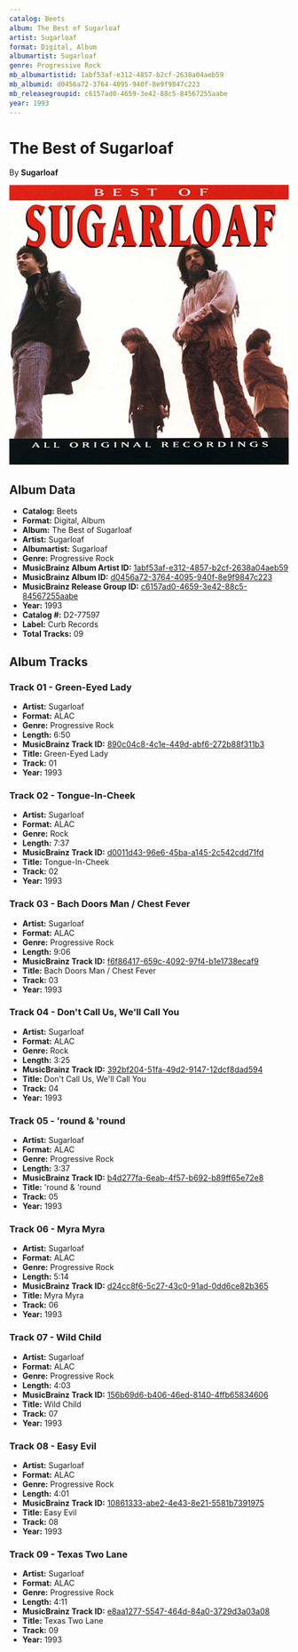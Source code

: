 ```yaml
---
catalog: Beets
album: The Best of Sugarloaf
artist: Sugarloaf
format: Digital, Album
albumartist: Sugarloaf
genre: Progressive Rock
mb_albumartistid: 1abf53af-e312-4857-b2cf-2638a04aeb59
mb_albumid: d0456a72-3764-4095-940f-8e9f9847c223
mb_releasegroupid: c6157ad0-4659-3e42-88c5-84567255aabe
year: 1993
---
```


# The Best of Sugarloaf

By **Sugarloaf**

![](../../assets/beetscovers/Sugarloaf-The_Best_of_Sugarloaf.jpg)

## Album Data

- **Catalog:** Beets
- **Format:** Digital, Album
- **Album:** The Best of Sugarloaf
- **Artist:** Sugarloaf
- **Albumartist:** Sugarloaf
- **Genre:** Progressive Rock
- **MusicBrainz Album Artist ID:** [1abf53af-e312-4857-b2cf-2638a04aeb59](https://musicbrainz.org/artist/1abf53af-e312-4857-b2cf-2638a04aeb59)
- **MusicBrainz Album ID:** [d0456a72-3764-4095-940f-8e9f9847c223](https://musicbrainz.org/release/d0456a72-3764-4095-940f-8e9f9847c223)
- **MusicBrainz Release Group ID:** [c6157ad0-4659-3e42-88c5-84567255aabe](https://musicbrainz.org/release-group/c6157ad0-4659-3e42-88c5-84567255aabe)
- **Year:** 1993
- **Catalog #:** D2-77597
- **Label:** Curb Records
- **Total Tracks:** 09

## Album Tracks

### Track 01 - Green-Eyed Lady

- **Artist:** Sugarloaf
- **Format:** ALAC
- **Genre:** Progressive Rock
- **Length:** 6:50
- **MusicBrainz Track ID:** [890c04c8-4c1e-449d-abf6-272b88f311b3](https://musicbrainz.org/recording/890c04c8-4c1e-449d-abf6-272b88f311b3)
- **Title:** Green-Eyed Lady
- **Track:** 01
- **Year:** 1993

### Track 02 - Tongue-In-Cheek

- **Artist:** Sugarloaf
- **Format:** ALAC
- **Genre:** Rock
- **Length:** 7:37
- **MusicBrainz Track ID:** [d0011d43-96e6-45ba-a145-2c542cdd71fd](https://musicbrainz.org/recording/d0011d43-96e6-45ba-a145-2c542cdd71fd)
- **Title:** Tongue-In-Cheek
- **Track:** 02
- **Year:** 1993

### Track 03 - Bach Doors Man / Chest Fever

- **Artist:** Sugarloaf
- **Format:** ALAC
- **Genre:** Progressive Rock
- **Length:** 9:06
- **MusicBrainz Track ID:** [f6f86417-659c-4092-97f4-b1e1738ecaf9](https://musicbrainz.org/recording/f6f86417-659c-4092-97f4-b1e1738ecaf9)
- **Title:** Bach Doors Man / Chest Fever
- **Track:** 03
- **Year:** 1993

### Track 04 - Don't Call Us, We'll Call You

- **Artist:** Sugarloaf
- **Format:** ALAC
- **Genre:** Rock
- **Length:** 3:25
- **MusicBrainz Track ID:** [392bf204-51fa-49d2-9147-12dcf8dad594](https://musicbrainz.org/recording/392bf204-51fa-49d2-9147-12dcf8dad594)
- **Title:** Don't Call Us, We'll Call You
- **Track:** 04
- **Year:** 1993

### Track 05 - 'round & 'round

- **Artist:** Sugarloaf
- **Format:** ALAC
- **Genre:** Progressive Rock
- **Length:** 3:37
- **MusicBrainz Track ID:** [b4d277fa-6eab-4f57-b692-b89ff65e72e8](https://musicbrainz.org/recording/b4d277fa-6eab-4f57-b692-b89ff65e72e8)
- **Title:** 'round & 'round
- **Track:** 05
- **Year:** 1993

### Track 06 - Myra Myra

- **Artist:** Sugarloaf
- **Format:** ALAC
- **Genre:** Progressive Rock
- **Length:** 5:14
- **MusicBrainz Track ID:** [d24cc8f6-5c27-43c0-91ad-0dd6ce82b365](https://musicbrainz.org/recording/d24cc8f6-5c27-43c0-91ad-0dd6ce82b365)
- **Title:** Myra Myra
- **Track:** 06
- **Year:** 1993

### Track 07 - Wild Child

- **Artist:** Sugarloaf
- **Format:** ALAC
- **Genre:** Progressive Rock
- **Length:** 4:03
- **MusicBrainz Track ID:** [156b69d6-b406-46ed-8140-4ffb65834606](https://musicbrainz.org/recording/156b69d6-b406-46ed-8140-4ffb65834606)
- **Title:** Wild Child
- **Track:** 07
- **Year:** 1993

### Track 08 - Easy Evil

- **Artist:** Sugarloaf
- **Format:** ALAC
- **Genre:** Progressive Rock
- **Length:** 4:01
- **MusicBrainz Track ID:** [10861333-abe2-4e43-8e21-5581b7391975](https://musicbrainz.org/recording/10861333-abe2-4e43-8e21-5581b7391975)
- **Title:** Easy Evil
- **Track:** 08
- **Year:** 1993

### Track 09 - Texas Two Lane

- **Artist:** Sugarloaf
- **Format:** ALAC
- **Genre:** Progressive Rock
- **Length:** 4:11
- **MusicBrainz Track ID:** [e8aa1277-5547-464d-84a0-3729d3a03a08](https://musicbrainz.org/recording/e8aa1277-5547-464d-84a0-3729d3a03a08)
- **Title:** Texas Two Lane
- **Track:** 09
- **Year:** 1993

